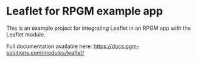 # Leaflet for RPGM example app

This is an example project for integrating Leaflet in an RPGM app with the Leaflet module.

Full documentation available here: https://docs.pgm-solutions.com/modules/leaflet/

